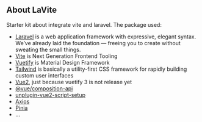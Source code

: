 ## About LaVite

Starter kit about integrate vite and laravel.
The package used:
- [Laravel](https://laravel.com/) is a web application framework with expressive, elegant syntax. We’ve already laid the foundation — freeing you to create without sweating the small things.
- [Vite](https://vitejs.dev/) is Next Generation Frontend Tooling
- [Vuetify](https://vuetifyjs.com/en/) is Material Design Framework
- [Tailwind](https://tailwindcss.com/) is basically a utility-first CSS framework for rapidly building custom user interfaces
- [Vue2](https://v2.vuejs.org/), just because vuetify 3 is not release yet 
- [@vue/composition-api](https://github.com/vuejs/composition-api) 
- [unplugin-vue2-script-setup](https://github.com/antfu/unplugin-vue2-script-setup)
- [Axios](https://axios-http.com/)
- [Pinia](https://pinia.vuejs.org/)
- ...
